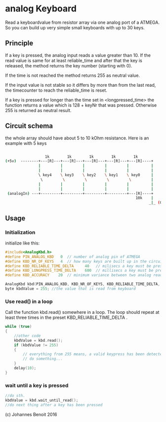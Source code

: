 # analog Keyboard #

Read a keyboardvalue from resistor array via one analog port of a ATMEGA.
So you can build up very simple small keyboards with up to 30 keys.

## Principle ##

If a key is pressed, the analog input reads a value greater than 10.
If the read value is same for at least reliable_time and after that the
key is released, the method returns the key number (starting with 0).

If the time is not reached the method returns 255 as neutral value.

If the input value is not stable so it differs by more than <accuracy> from the last read, the timecounter to reach the reliable_time is reset.

If a key is pressed for longer than the time set in <longpressed_time> the
function returns a value which is 128 + keyNr that was pressed. Otherwise 255 is returned as neutral result.


## Circuit schema ##

the whole array should have about 5 to 10 kOhm resistance. Here is an
example with 5 keys

```bash

                  1k        1k        1k        1k        1k
(+5v)  --------+---[R]---+---[R]---+---[R]---+---[R]---+---[R]----+
               |         |         |         |         |          |
               |         |         |         |         |          |
               \ key4    \ key3    \ key2    \ key1    \ key0     |
                \         \         \         \         \         |
               |         |         |         |         |          |
               |         |         |         |         |          |
 (analogIn) ---+---------+---------+---------+---------+---[R]----+
                                                           10k    |
                                                                 _|_ (GND)

```
## Usage ##

### Initialization
initialize like this:

```c++
#include<AnalogKbd.h>
#define PIN_ANALOG_KBD   0  // number of analog pin of ATMEGA
#define KBD_NR_OF_KEYS   4  // how many keys are built up in the circuit (max about 20)
#define KBD_RELIABLE_TIME_DELTA     40   // milisecs a key must be pressed to read a reliable value (~at least 3 times the same)
#define KBD_LONGPRESS_TIME_DELTA    600  // millisecs a key must be pressed to read  a long value ( 128 + keyNr )
#define KBD_ACCURACY    20  // minimum variance between two analog reads

AnalogKbd kbd(PIN_ANALOG_KBD, KBD_NR_OF_KEYS, KBD_RELIABLE_TIME_DELTA, KBD_LONGPRESS_TIME_DELTA, KBD_ACCURACY);
byte kbdValue = 255; //the value that is read from keyboard

```

### Use read() in a loop ###

Call the function kbd.read() somewhere in a loop. The loop should repeat at least three times in the preset KBD_RELIABLE_TIME_DELTA .


```c++
while (true)
{
    //other code
    kbdValue = kbd.read();
    if (kbdValue != 255)
    {
        // everything from 255 means, a valid keypress has been detected.
        // do something...
    }
    delay(10);
}
```

### wait until a key is pressed ###

```c++
//do sth.
kbdValue = kbd.wait_until_read();
//do next thing after a key has been pressed
```

(c) Johannes Benoit 2016


